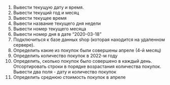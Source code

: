 1. Вывести текущую дату и время.
2. Вывести текущий год и месяц
3. Вывести текущее время
4. Вывести название текущего дня недели
5. Вывести номер текущего месяца
6. Вывести номер дня в дате “2020-03-18”
7. Подключиться к базе данных shop (которая находится на удаленном сервере).
8. Определить какие из покупок были совершены апреле (4-й месяц)
9. Определить количество покупок в 2022-м году
10. Определить, сколько покупок было совершено в каждый день. Отсортировать строки в порядке возрастания количества покупок. Вывести два поля - дату и количество покупок
11. Определить среднюю стоимость покупок в апреле
